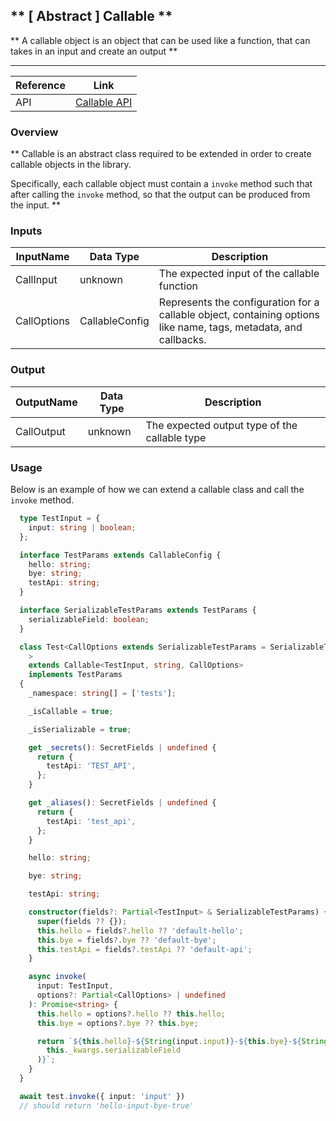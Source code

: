 ## ** [ Abstract ] Callable **

** 
A callable object is an object that can be used like a function, that can takes in an input and create an output **

----
| Reference | Link |
| --- | --- |
| API | [Callable API]() |

### Overview

**
Callable is an abstract class required to be extended in order to create callable objects in the library. 

Specifically, each callable object must contain a `invoke` method such that after calling the `invoke` method, so that the output can be produced from the input.
**

### Inputs

| InputName | Data Type | Description |
| ----------| ----------| ------------|
| CallInput | unknown | The expected input of the callable function
| CallOptions | CallableConfig |  Represents the configuration for a callable object, containing options like name, tags, metadata, and callbacks.

### Output

| OutputName | Data Type | Description |
| ----------| ----------| ------------|
| CallOutput | unknown  | The expected output type of the callable type

### Usage

Below is an example of how we can extend a callable class and call the `invoke` method. 

```typescript
  type TestInput = {
    input: string | boolean;
  };

  interface TestParams extends CallableConfig {
    hello: string;
    bye: string;
    testApi: string;
  }

  interface SerializableTestParams extends TestParams {
    serializableField: boolean;
  }

  class Test<CallOptions extends SerializableTestParams = SerializableTestParams,
    >
    extends Callable<TestInput, string, CallOptions>
    implements TestParams
  {
    _namespace: string[] = ['tests'];

    _isCallable = true;

    _isSerializable = true;

    get _secrets(): SecretFields | undefined {
      return {
        testApi: 'TEST_API',
      };
    }

    get _aliases(): SecretFields | undefined {
      return {
        testApi: 'test_api',
      };
    }

    hello: string;

    bye: string;

    testApi: string;

    constructor(fields?: Partial<TestInput> & SerializableTestParams) {
      super(fields ?? {});
      this.hello = fields?.hello ?? 'default-hello';
      this.bye = fields?.bye ?? 'default-bye';
      this.testApi = fields?.testApi ?? 'default-api';
    }

    async invoke(
      input: TestInput,
      options?: Partial<CallOptions> | undefined
    ): Promise<string> {
      this.hello = options?.hello ?? this.hello;
      this.bye = options?.bye ?? this.bye;

      return `${this.hello}-${String(input.input)}-${this.bye}-${String(
        this._kwargs.serializableField
      )}`;
    }
  }

  await test.invoke({ input: 'input' })
  // should return 'hello-input-bye-true'
```

